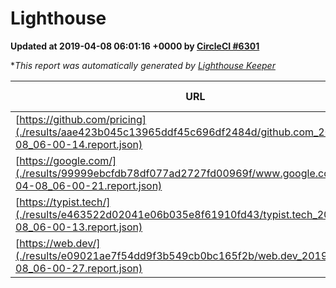 
# Lighthouse

**Updated at 2019-04-08 06:01:16 +0000 by [CircleCI #6301](https://circleci.com/gh/ItinerisLtd/lighthouse-keeper-example/6301)**

**This report was automatically generated by [Lighthouse Keeper](https://github.com/itinerisltd/lighthouse-keeper)*

| URL | Performance | Accessibility | Best Practices | SEO | PWA | Updated At |
| --- | --- | --- | --- | --- | --- | --- |
| [https://github.com/pricing](./results/aae423b045c13965ddf45c696df2484d/github.com_2019-04-08_06-00-14.report.json) | 0.87 | 0.89 | 0.93 | 0.9 | 0.58 | 2019-04-08T06:00:14.053Z |
| [https://google.com/](./results/99999ebcfdb78df077ad2727fd00969f/www.google.com_2019-04-08_06-00-21.report.json) | 0.95 | 0.71 | 0.93 | 0.82 | 0.58 | 2019-04-08T06:00:21.919Z |
| [https://typist.tech/](./results/e463522d02041e06b035e8f61910fd43/typist.tech_2019-04-08_06-00-13.report.json) | 1 |  |  |  |  | 2019-04-08T06:00:13.644Z |
| [https://web.dev/](./results/e09021ae7f54dd9f3b549cb0bc165f2b/web.dev_2019-04-08_06-00-27.report.json) | 0.97 | 0.93 | 1 | 0.96 | 1 | 2019-04-08T06:00:27.171Z |
